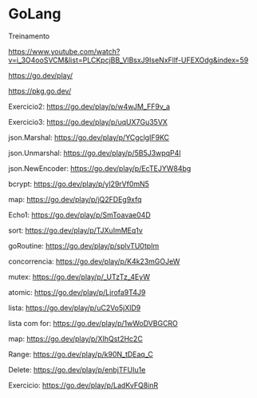 # GoLang
Treinamento

https://www.youtube.com/watch?v=i_3O4ooSVCM&list=PLCKpcjBB_VlBsxJ9IseNxFllf-UFEXOdg&index=59

https://go.dev/play/

https://pkg.go.dev/

Exercicio2:
https://go.dev/play/p/w4wJM_FF9v_a

Exercicio3:
https://go.dev/play/p/uqUX7Gu35VX

json.Marshal: https://go.dev/play/p/YCgclgIF9KC

json.Unmarshal: https://go.dev/play/p/5B5J3wpqP4l

json.NewEncoder: https://go.dev/play/p/EcTEJYW84bg

bcrypt: https://go.dev/play/p/yl29rVf0mN5

map: https://go.dev/play/p/jQ2FDEg9xfq

Echo1: https://go.dev/play/p/SmToavae04D

sort: https://go.dev/play/p/TJXuImMEq1v

goRoutine: https://go.dev/play/p/splvTU0tpIm

concorrencia: https://go.dev/play/p/K4k23mGOJeW

mutex: https://go.dev/play/p/_UTzTz_4EyW

atomic: https://go.dev/play/p/Ljrofa9T4J9

lista: https://go.dev/play/p/uC2Vo5jXlD9

lista com for: https://go.dev/play/p/1wWoDVBGCRO

map: https://go.dev/play/p/XIhQst2Hc2C

Range: https://go.dev/play/p/k90N_tDEaq_C

Delete: https://go.dev/play/p/enbjTFUIu1e

Exercicio: https://go.dev/play/p/LadKvFQ8inR

